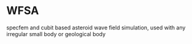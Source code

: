 # WFSA
specfem and cubit based asteroid wave field simulation, used with any irregular small body or geological body
